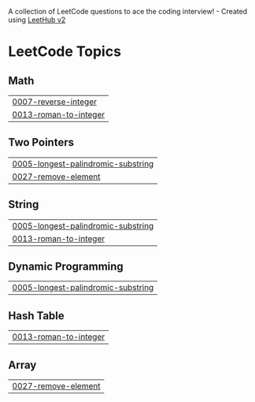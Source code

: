 A collection of LeetCode questions to ace the coding interview! - Created using [LeetHub v2](https://github.com/arunbhardwaj/LeetHub-2.0)
<!---LeetCode Topics Start-->
# LeetCode Topics
## Math
|  |
| ------- |
| [0007-reverse-integer](https://github.com/abenezer444/DSA/tree/master/0007-reverse-integer) |
| [0013-roman-to-integer](https://github.com/abenezer444/DSA/tree/master/0013-roman-to-integer) |
## Two Pointers
|  |
| ------- |
| [0005-longest-palindromic-substring](https://github.com/abenezer444/DSA/tree/master/0005-longest-palindromic-substring) |
| [0027-remove-element](https://github.com/abenezer444/DSA/tree/master/0027-remove-element) |
## String
|  |
| ------- |
| [0005-longest-palindromic-substring](https://github.com/abenezer444/DSA/tree/master/0005-longest-palindromic-substring) |
| [0013-roman-to-integer](https://github.com/abenezer444/DSA/tree/master/0013-roman-to-integer) |
## Dynamic Programming
|  |
| ------- |
| [0005-longest-palindromic-substring](https://github.com/abenezer444/DSA/tree/master/0005-longest-palindromic-substring) |
## Hash Table
|  |
| ------- |
| [0013-roman-to-integer](https://github.com/abenezer444/DSA/tree/master/0013-roman-to-integer) |
## Array
|  |
| ------- |
| [0027-remove-element](https://github.com/abenezer444/DSA/tree/master/0027-remove-element) |
<!---LeetCode Topics End-->